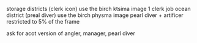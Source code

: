 storage districts (clerk icon)
    use the birch ktsima image
    1 clerk job
ocean district (preal diver)
    use the birch physma image
    pearl diver + artificer
    restricted to 5% of the frame


ask for acot version of angler, manager, pearl diver
